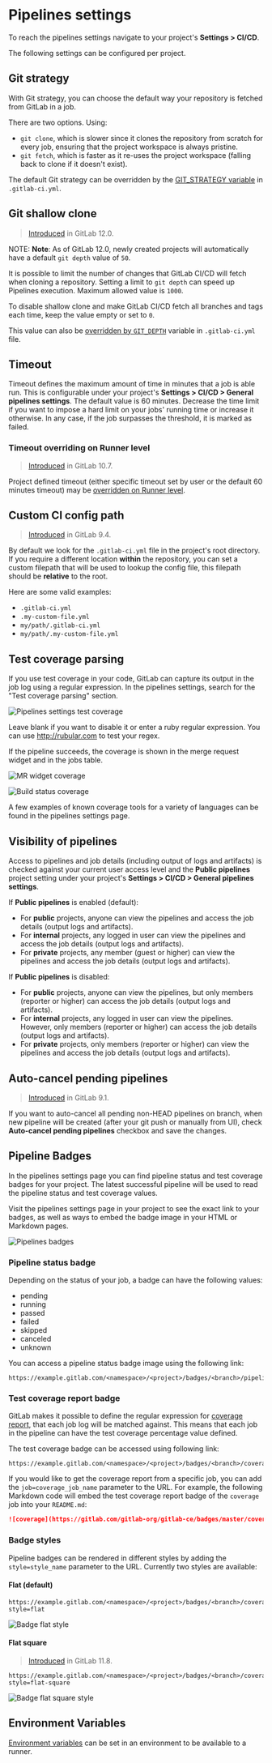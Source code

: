 # Pipelines settings

To reach the pipelines settings navigate to your project's
**Settings > CI/CD**.

The following settings can be configured per project.

## Git strategy

With Git strategy, you can choose the default way your repository is fetched
from GitLab in a job.

There are two options. Using:

- `git clone`, which is slower since it clones the repository from scratch
  for every job, ensuring that the project workspace is always pristine.
- `git fetch`, which is faster as it re-uses the project workspace (falling
  back to clone if it doesn't exist).

The default Git strategy can be overridden by the [GIT_STRATEGY variable](../../../ci/yaml/README.md#git-strategy)
in `.gitlab-ci.yml`.

## Git shallow clone

> [Introduced](https://gitlab.com/gitlab-org/gitlab-ce/merge_requests/28919) in GitLab 12.0.

NOTE: **Note**:
As of GitLab 12.0, newly created projects will automatically have a default 
`git depth` value of `50`.

It is possible to limit the number of changes that GitLab CI/CD will fetch when cloning 
a repository. Setting a limit to `git depth` can speed up Pipelines execution. Maximum
allowed value is `1000`.

To disable shallow clone and make GitLab CI/CD fetch all branches and tags each time,
keep the value empty or set to `0`.

This value can also be [overridden by `GIT_DEPTH`](../../../ci/large_repositories/index.md#shallow-cloning) variable in `.gitlab-ci.yml` file.

## Timeout

Timeout defines the maximum amount of time in minutes that a job is able run.
This is configurable under your project's **Settings > CI/CD > General pipelines settings**.
The default value is 60 minutes. Decrease the time limit if you want to impose
a hard limit on your jobs' running time or increase it otherwise. In any case,
if the job surpasses the threshold, it is marked as failed.

### Timeout overriding on Runner level

> [Introduced](https://gitlab.com/gitlab-org/gitlab-ce/merge_requests/17221) in GitLab 10.7.

Project defined timeout (either specific timeout set by user or the default
60 minutes timeout) may be [overridden on Runner level](../../../ci/runners/README.html#setting-maximum-job-timeout-for-a-runner).

## Custom CI config path

> [Introduced](https://gitlab.com/gitlab-org/gitlab-ce/merge_requests/12509) in GitLab 9.4.

By default we look for the `.gitlab-ci.yml` file in the project's root
directory. If you require a different location **within** the repository,
you can set a custom filepath that will be used to lookup the config file,
this filepath should be **relative** to the root.

Here are some valid examples:

- `.gitlab-ci.yml`
- `.my-custom-file.yml`
- `my/path/.gitlab-ci.yml`
- `my/path/.my-custom-file.yml`

## Test coverage parsing

If you use test coverage in your code, GitLab can capture its output in the
job log using a regular expression. In the pipelines settings, search for the
"Test coverage parsing" section.

![Pipelines settings test coverage](img/pipelines_settings_test_coverage.png)

Leave blank if you want to disable it or enter a ruby regular expression. You
can use <http://rubular.com> to test your regex.

If the pipeline succeeds, the coverage is shown in the merge request widget and
in the jobs table.

![MR widget coverage](img/pipelines_test_coverage_mr_widget.png)

![Build status coverage](img/pipelines_test_coverage_build.png)

A few examples of known coverage tools for a variety of languages can be found
in the pipelines settings page.

## Visibility of pipelines

Access to pipelines and job details (including output of logs and artifacts)
is checked against your current user access level and the **Public pipelines**
project setting under your project's **Settings > CI/CD > General pipelines settings**.

If **Public pipelines** is enabled (default):

- For **public** projects, anyone can view the pipelines and access the job details
  (output logs and artifacts).
- For **internal** projects, any logged in user can view the pipelines
  and access the job details
  (output logs and artifacts).
- For **private** projects, any member (guest or higher) can view the pipelines
  and access the job details
  (output logs and artifacts).

If **Public pipelines** is disabled:

- For **public** projects, anyone can view the pipelines, but only members
  (reporter or higher) can access the job details (output logs and artifacts).
- For **internal** projects, any logged in user can view the pipelines.
  However, only members (reporter or higher) can access the job details (output logs
  and artifacts).
- For **private** projects, only members (reporter or higher)
  can view the pipelines and access the job details (output logs and artifacts).

## Auto-cancel pending pipelines

> [Introduced](https://gitlab.com/gitlab-org/gitlab-ce/merge_requests/9362) in GitLab 9.1.

If you want to auto-cancel all pending non-HEAD pipelines on branch, when
new pipeline will be created (after your git push or manually from UI),
check **Auto-cancel pending pipelines** checkbox and save the changes.

## Pipeline Badges

In the pipelines settings page you can find pipeline status and test coverage
badges for your project. The latest successful pipeline will be used to read
the pipeline status and test coverage values.

Visit the pipelines settings page in your project to see the exact link to
your badges, as well as ways to embed the badge image in your HTML or Markdown
pages.

![Pipelines badges](img/pipelines_settings_badges.png)

### Pipeline status badge

Depending on the status of your job, a badge can have the following values:

- pending
- running
- passed
- failed
- skipped
- canceled
- unknown

You can access a pipeline status badge image using the following link:

```text
https://example.gitlab.com/<namespace>/<project>/badges/<branch>/pipeline.svg
```

### Test coverage report badge

GitLab makes it possible to define the regular expression for [coverage report](#test-coverage-parsing),
that each job log will be matched against. This means that each job in the
pipeline can have the test coverage percentage value defined.

The test coverage badge can be accessed using following link:

```text
https://example.gitlab.com/<namespace>/<project>/badges/<branch>/coverage.svg
```

If you would like to get the coverage report from a specific job, you can add
the `job=coverage_job_name` parameter to the URL. For example, the following
Markdown code will embed the test coverage report badge of the `coverage` job
into your `README.md`:

```markdown
![coverage](https://gitlab.com/gitlab-org/gitlab-ce/badges/master/coverage.svg?job=coverage)
```

### Badge styles

Pipeline badges can be rendered in different styles by adding the `style=style_name` parameter to the URL. Currently two styles are available:

#### Flat (default)

```text
https://example.gitlab.com/<namespace>/<project>/badges/<branch>/coverage.svg?style=flat
```

![Badge flat style](https://gitlab.com/gitlab-org/gitlab-ce/badges/master/coverage.svg?job=coverage&style=flat)

#### Flat square

> [Introduced](https://gitlab.com/gitlab-org/gitlab-ce/issues/30120) in GitLab 11.8.

```text
https://example.gitlab.com/<namespace>/<project>/badges/<branch>/coverage.svg?style=flat-square
```

![Badge flat square style](https://gitlab.com/gitlab-org/gitlab-ce/badges/master/coverage.svg?job=coverage&style=flat-square)

## Environment Variables

[Environment variables](../../../ci/variables/README.html#gitlab-cicd-environment-variables) can be set in an environment to be available to a runner.
